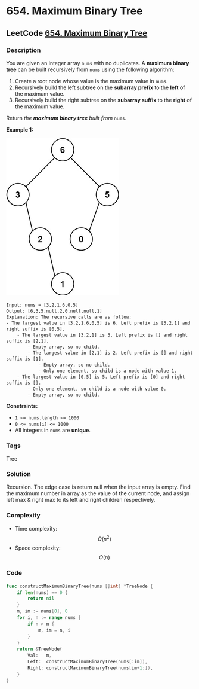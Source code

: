 # 654. Maximum Binary Tree

## LeetCode [654. Maximum Binary Tree](title)

### Description

You are given an integer array `nums` with no duplicates. A **maximum binary tree** can be built recursively from `nums` using the following algorithm:

1. Create a root node whose value is the maximum value in `nums`.
2. Recursively build the left subtree on the **subarray prefix** to the **left** of the maximum value.
3. Recursively build the right subtree on the **subarray suffix** to the **right** of the maximum value.

Return _the **maximum binary tree** built from_ `nums`.

**Example 1:**

![](../.gitbook/assets/image%20%2828%29.png)

```text
Input: nums = [3,2,1,6,0,5]
Output: [6,3,5,null,2,0,null,null,1]
Explanation: The recursive calls are as follow:
- The largest value in [3,2,1,6,0,5] is 6. Left prefix is [3,2,1] and right suffix is [0,5].
    - The largest value in [3,2,1] is 3. Left prefix is [] and right suffix is [2,1].
        - Empty array, so no child.
        - The largest value in [2,1] is 2. Left prefix is [] and right suffix is [1].
            - Empty array, so no child.
            - Only one element, so child is a node with value 1.
    - The largest value in [0,5] is 5. Left prefix is [0] and right suffix is [].
        - Only one element, so child is a node with value 0.
        - Empty array, so no child.
```

**Constraints:**

* `1 <= nums.length <= 1000`
* `0 <= nums[i] <= 1000`
* All integers in `nums` are **unique**.

### Tags

Tree

### Solution

Recursion. The edge case is return null when the input array is empty. Find the maximum number in array as the value of the current node, and assign left max & right max to its left and right children respectively.

### Complexity

* Time complexity: $$O(n^2)$$
* Space complexity: $$O(n)$$

### Code

```go
func constructMaximumBinaryTree(nums []int) *TreeNode {
	if len(nums) == 0 {
		return nil
	}
	m, im := nums[0], 0
	for i, n := range nums {
		if n > m {
			m, im = n, i
		}
	}
	return &TreeNode{
		Val:   m,
		Left:  constructMaximumBinaryTree(nums[:im]),
		Right: constructMaximumBinaryTree(nums[im+1:]),
	}
}
```


